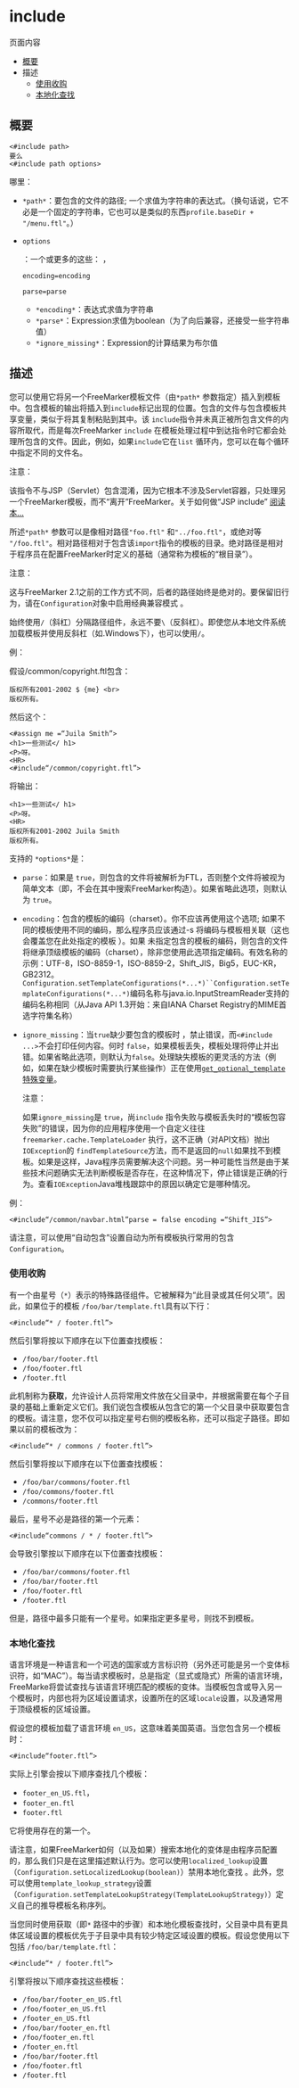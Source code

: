 # include

页面内容

- [概要](https://freemarker.apache.org/docs/ref_directive_include.html#autoid_98)
- 描述
  - [使用收购](https://freemarker.apache.org/docs/ref_directive_include.html#ref_directive_include_acquisition)
  - [本地化查找](https://freemarker.apache.org/docs/ref_directive_include.html#ref_directive_include_localized)





## 概要

```
<#include path>
要么
<#include path options>
```

哪里：

- `*path*`：要包含的文件的路径; 一个求值为字符串的表达式。（换句话说，它不必是一个固定的字符串，它也可以是类似的东西`profile.baseDir + "/menu.ftl"`。）

- ```
  options
  ```

  ：一个或更多的这些： ， 

  ```
  encoding=encoding
  ```



  ```
  parse=parse
  ```

  - `*encoding*`：表达式求值为字符串
  - `*parse*`：Expression求值为boolean（为了向后兼容，还接受一些字符串值）
  - `*ignore_missing*`：Expression的计算结果为布尔值

## 描述

您可以使用它将另一个FreeMarker模板文件（由`*path*` 参数指定）插入到模板中。包含模板的输出将插入到`include`标记出现的位置。包含的文件与包含模板共享变量，类似于将其复制粘贴到其中。该 `include`指令并未真正被所包含文件的内容所取代，而是每次FreeMarker `include` 在模板处理过程中到达指令时它都会处理所包含的文件。因此，例如，如果`include`它在`list` 循环内，您可以在每个循环中指定不同的文件名。

注意：

该指令不与JSP（Servlet）包含混淆，因为它根本不涉及Servlet容器，只处理另一个FreeMarker模板，而不“离开”FreeMarker。关于如何做“JSP include” [阅读本...](https://freemarker.apache.org/docs/app_faq.html#faq_servlet_include)

所述`*path*` 参数可以是像相对路径`"foo.ftl"` 和`"../foo.ftl"`，或绝对等 `"/foo.ftl"`。相对路径相对于包含该`import`指令的模板的目录。绝对路径是相对于程序员在配置FreeMarker时定义的基础（通常称为模板的“根目录”）。

注意：

这与FreeMarker 2.1之前的工作方式不同，后者的路径始终是绝对的。要保留旧行为，请在`Configuration`对象中启用经典兼容模式 。

始终使用`/`（斜杠）分隔路径组件，永远不要`\`（反斜杠）。即使您从本地文件系统加载模板并使用反斜杠（如.Windows下），也可以使用`/`。

例：

假设/common/copyright.ftl包含：

```
版权所有2001-2002 $ {me} <br>
版权所有。
```

然后这个：

```
<#assign me =“Juila Smith”>
<h1>一些测试</ h1>
<P>呀。
<HR>
<#include“/common/copyright.ftl”>
```

将输出：

```
<h1>一些测试</ h1>
<P>呀。
<HR>
版权所有2001-2002 Juila Smith
版权所有。
```

支持的 `*options*`是：

- `parse`：如果是 `true`，则包含的文件将被解析为FTL，否则整个文件将被视为简单文本（即，不会在其中搜索FreeMarker构造）。如果省略此选项，则默认为 `true`。

- `encoding`：包含的模板的编码（charset）。你不应该再使用这个选项; 如果不同的模板使用不同的编码，那么程序员应该通过-s 将编码与模板相关联（这也会覆盖您在此处指定的模板 ）。如果 未指定包含的模板的编码，则包含的文件将继承顶级模板的编码（charset），除非您使用此选项指定编码。有效名称的示例：UTF-8，ISO-8859-1，ISO-8859-2，Shift_JIS，Big5，EUC-KR，GB2312。`Configuration.setTemplateConfigurations(*...*)``Configuration.setTemplateConfigurations(*...*)`编码名称与java.io.InputStreamReader支持的编码名称相同（从Java API 1.3开始：来自IANA Charset Registry的MIME首选字符集名称）

- `ignore_missing`：当`true`缺少要包含的模板时 ，禁止错误，而`<#include ...>`不会打印任何内容。何时 `false`，如果模板丢失，模板处理将停止并出错。如果省略此选项，则默认为`false`。处理缺失模板的更灵活的方法（例如，如果在缺少模板时需要执行某些操作）正在使用[`get_optional_template` 特殊变量](https://freemarker.apache.org/docs/ref_specvar.html#ref_specvar_get_optional_template)。

  注意：

  如果`ignore_missing`是 `true`，尚`include` 指令失败与模板丢失时的“模板包容失败”的错误，因为你的应用程序使用一个自定义往往 `freemarker.cache.TemplateLoader` 执行，这不正确（对API文档）抛出`IOException`的 `findTemplateSource`方法，而不是返回的`null`如果找不到模板。如果是这样，Java程序员需要解决这个问题。另一种可能性当然是由于某些技术问题确实无法判断模板是否存在，在这种情况下，停止错误是正确的行为。查看`IOException`Java堆栈跟踪中的原因以确定它是哪种情况。

例：

```
<#include“/common/navbar.html”parse = false encoding =“Shift_JIS”>
```

请注意，可以使用“自动包含”设置自动为所有模板执行常用的包含 `Configuration`。

### 使用收购

有一个由星号（`*`）表示的特殊路径组件。它被解释为“此目录或其任何父项”。因此，如果位于的模板 `/foo/bar/template.ftl`具有以下行：

```
<#include“* / footer.ftl”>
```

然后引擎将按以下顺序在以下位置查找模板：

- `/foo/bar/footer.ftl`
- `/foo/footer.ftl`
- `/footer.ftl`

此机制称为**获取**，允许设计人员将常用文件放在父目录中，并根据需要在每个子目录的基础上重新定义它们。我们说包含模板从包含它的第一个父目录中获取要包含的模板。请注意，您不仅可以指定星号右侧的模板名称，还可以指定子路径。即如果以前的模板改为：

```
<#include“* / commons / footer.ftl”>
```

然后引擎将按以下顺序在以下位置查找模板：

- `/foo/bar/commons/footer.ftl`
- `/foo/commons/footer.ftl`
- `/commons/footer.ftl`

最后，星号不必是路径的第一个元素：

```
<#include“commons / * / footer.ftl”>
```

会导致引擎按以下顺序在以下位置查找模板：

- `/foo/bar/commons/footer.ftl`
- `/foo/bar/footer.ftl`
- `/foo/footer.ftl`
- `/footer.ftl`

但是，路径中最多只能有一个星号。如果指定更多星号，则找不到模板。

### 本地化查找

语言环境是一种语言和一个可选的国家或方言标识符（另外还可能是另一个变体标识符，如“MAC”）。每当请求模板时，总是指定（显式或隐式）所需的语言环境，FreeMarke将尝试查找与该语言环境匹配的模板的变体。当模板包含或导入另一个模板时，内部也将为区域设置请求，设置所在的区域`locale`设置，以及通常用于顶级模板的区域设置。

假设您的模板加载了语言环境 `en_US`，这意味着美国英语。当您包含另一个模板时：

```
<#include“footer.ftl”>
```

实际上引擎会按以下顺序查找几个模板：

- `footer_en_US.ftl`，
- `footer_en.ftl`
- `footer.ftl`

它将使用存在的第一个。

请注意，如果FreeMarker如何（以及如果）搜索本地化的变体是由程序员配置的，那么我们只是在这里描述默认行为。您可以使用`localized_lookup`设置（`Configuration.setLocalizedLookup(boolean)`）禁用本地化查找 。此外，您可以使用`template_lookup_strategy`设置（`Configuration.setTemplateLookupStrategy(TemplateLookupStrategy)`）定义自己的推导模板名称序列。

当您同时使用获取（即`*` 路径中的步骤）和本地化模板查找时，父目录中具有更具体区域设置的模板优先于子目录中具有较少特定区域设置的模板。假设您使用以下包括 `/foo/bar/template.ftl`：

```
<#include“* / footer.ftl”>
```

引擎将按以下顺序查找这些模板：

- `/foo/bar/footer_en_US.ftl`
- `/foo/footer_en_US.ftl`
- `/footer_en_US.ftl`
- `/foo/bar/footer_en.ftl`
- `/foo/footer_en.ftl`
- `/footer_en.ftl`
- `/foo/bar/footer.ftl`
- `/foo/footer.ftl`
- `/footer.ftl`
